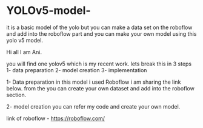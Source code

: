 # YOLOv5-model-
it is a basic model of the yolo but you can make a data set on the roboflow and add into the roboflow part and you can make your own model using this yolo v5 model.

Hi all I am Ani.

you will find one yolov5 which is my recent work.
lets break this in 3 steps 
 1- data preparation 
 2- model creation 
 3- implementation 

 1- Data preparation 
   in this model i used Roboflow i am sharing the link below. from the you can create your own dataset and add into the roboflow section.

 2- model creation 
   you can refer my code and create your own model.


 link of roboflow - https://roboflow.com/

